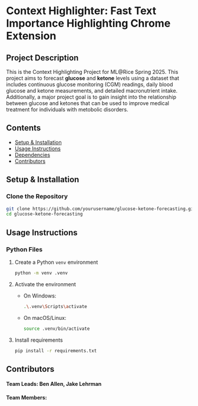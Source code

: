 # Context Highlighter: Fast Text Importance Highlighting Chrome Extension



## Project Description  
This is the Context Highlighting Project for ML@Rice Spring 2025. This project aims to forecast **glucose** and **ketone** levels using a dataset that includes continuous glucose monitoring (CGM) readings, daily blood glucose and ketone measurements, and detailed macronutrient intake. Additionally, a major project goal is to gain insight into the relationship between glucose and ketones that can be used to improve medical treatment for individuals with metobolic disorders.

## Contents
- [Setup & Installation](#setup--installation)  
- [Usage Instructions](#memo-usage-instructions)  
- [Dependencies](#dependencies)
- [Contributors](#contributors)

## Setup & Installation  

### **Clone the Repository**  
```bash
git clone https://github.com/yourusername/glucose-ketone-forecasting.git
cd glucose-ketone-forecasting
```

## Usage Instructions

### Python Files

1. Create a Python `venv` environment

    ```sh
    python -m venv .venv
    ```

2. Activate the environment
   - On Windows:
   
        ```sh
        .\.venv\Scripts\activate
        ```
   - On macOS/Linux:
   
        ```sh
        source .venv/bin/activate
        ```

3. Install requirements

    ```sh
    pip install -r requirements.txt
    ```

## Contributors 
#### **Team Leads:** Ben Allen, Jake Lehrman
#### **Team Members:** 

